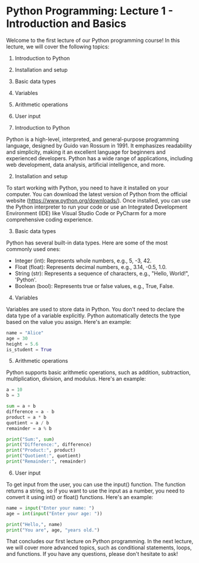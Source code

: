 # Python Programming: Lecture 1 - Introduction and Basics

Welcome to the first lecture of our Python programming course! In this lecture, we will cover the following topics:
1. Introduction to Python 
2. Installation and setup
3. Basic data types
4. Variables
5. Arithmetic operations
6. User input

1. Introduction to Python

Python is a high-level, interpreted, and general-purpose programming language, designed by Guido van Rossum in 1991. It emphasizes readability and simplicity, making it an excellent language for beginners and experienced developers. Python has a wide range of applications, including web development, data analysis, artificial intelligence, and more.

2. Installation and setup

To start working with Python, you need to have it installed on your computer. You can download the latest version of Python from the official website (https://www.python.org/downloads/). Once installed, you can use the Python interpreter to run your code or use an Integrated Development Environment (IDE) like Visual Studio Code or PyCharm for a more comprehensive coding experience.

3. Basic data types

Python has several built-in data types. Here are some of the most commonly used ones:

- Integer (int): Represents whole numbers, e.g., 5, -3, 42.
- Float (float): Represents decimal numbers, e.g., 3.14, -0.5, 1.0.
- String (str): Represents a sequence of characters, e.g., "Hello, World!", 'Python'.
- Boolean (bool): Represents true or false values, e.g., True, False.

4. Variables

Variables are used to store data in Python. You don't need to declare the data type of a variable explicitly. Python automatically detects the type based on the value you assign. Here's an example:

```python
name = "Alice"
age = 30
height = 5.6
is_student = True
```
5. Arithmetic operations

Python supports basic arithmetic operations, such as addition, subtraction, multiplication, division, and modulus. Here's an example:
```python
a = 10
b = 3

sum = a + b
difference = a - b
product = a * b
quotient = a / b
remainder = a % b

print("Sum:", sum)
print("Difference:", difference)
print("Product:", product)
print("Quotient:", quotient)
print("Remainder:", remainder)
```

6. User input

To get input from the user, you can use the input() function. The function returns a string, so if you want to use the input as a number, you need to convert it using int() or float() functions. Here's an example:

```python
name = input("Enter your name: ")
age = int(input("Enter your age: "))

print("Hello,", name)
print("You are", age, "years old.")
```
That concludes our first lecture on Python programming. In the next lecture, we will cover more advanced topics, such as conditional statements, loops, and functions. If you have any questions, please don't hesitate to ask!
